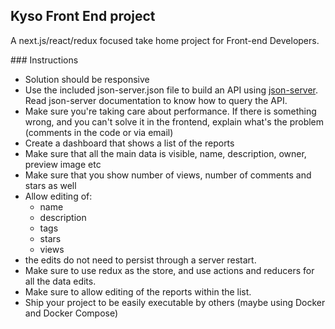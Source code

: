 ## Kyso Front End project

A next.js/react/redux focused take home project for Front-end Developers.

### Instructions

- Solution should be responsive
- Use the included json-server.json file to build an API using [json-server](https://github.com/typicode/json-server). Read json-server documentation to know how to query the API.
- Make sure you're taking care about performance. If there is something wrong, and you can't solve it in the frontend, explain what's the problem (comments in the code or via email)
- Create a dashboard that shows a list of the reports
- Make sure that all the main data is visible, name, description, owner, preview image etc
- Make sure that you show number of views, number of comments and stars as well
- Allow editing of:
    - name
    - description
    - tags
    - stars
    - views
- the edits do not need to persist through a server restart.
- Make sure to use redux as the store, and use actions and reducers for all the data edits.
- Make sure to allow editing of the reports within the list.
- Ship your project to be easily executable by others (maybe using Docker and Docker Compose)
